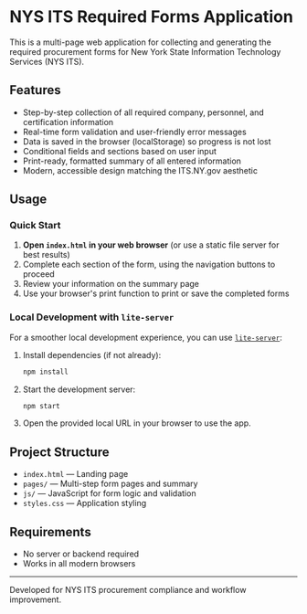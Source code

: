 # NYS ITS Required Forms Application

This is a multi-page web application for collecting and generating the required procurement forms for New York State Information Technology Services (NYS ITS).

## Features
- Step-by-step collection of all required company, personnel, and certification information
- Real-time form validation and user-friendly error messages
- Data is saved in the browser (localStorage) so progress is not lost
- Conditional fields and sections based on user input
- Print-ready, formatted summary of all entered information
- Modern, accessible design matching the ITS.NY.gov aesthetic

## Usage

### Quick Start

1. **Open `index.html` in your web browser** (or use a static file server for best results)
2. Complete each section of the form, using the navigation buttons to proceed
3. Review your information on the summary page
4. Use your browser's print function to print or save the completed forms

### Local Development with `lite-server`

For a smoother local development experience, you can use [`lite-server`](https://github.com/johnpapa/lite-server):

1. Install dependencies (if not already):
    ```sh
    npm install
    ```
2. Start the development server:
    ```sh
    npm start
    ```
3. Open the provided local URL in your browser to use the app.

## Project Structure
- `index.html` — Landing page
- `pages/` — Multi-step form pages and summary
- `js/` — JavaScript for form logic and validation
- `styles.css` — Application styling

## Requirements
- No server or backend required
- Works in all modern browsers

---
Developed for NYS ITS procurement compliance and workflow improvement.
